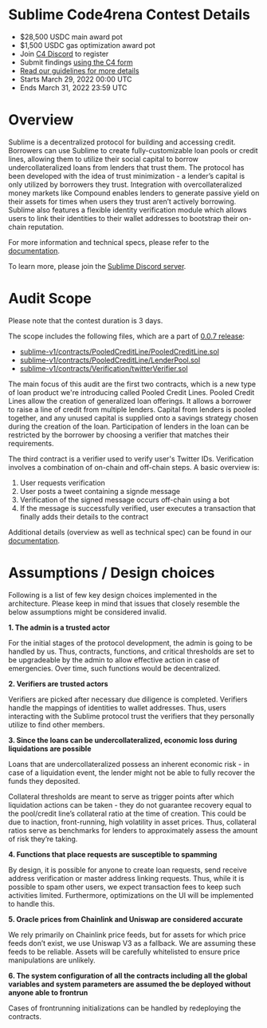 # Sublime Code4rena Contest Details

- $28,500 USDC main award pot
- $1,500 USDC gas optimization award pot
- Join [C4 Discord](https://discord.gg/code4rena) to register
- Submit findings [using the C4 form](https://code4rena.com/contests/2022-03-sublime-contest/submit)
- [Read our guidelines for more details](https://docs.code4rena.com/roles/wardens)
- Starts March 29, 2022 00:00 UTC
- Ends March 31, 2022 23:59 UTC

# Overview

Sublime is a decentralized protocol for building and accessing credit. Borrowers can use Sublime to create fully-customizable loan pools or credit lines, allowing them to utilize their social capital to borrow undercollateralized loans from lenders that trust them. The protocol has been developed with the idea of trust minimization - a lender’s capital is only utilized by borrowers they trust. Integration with overcollateralized money markets like Compound enables lenders to generate passive yield on their assets for times when users they trust aren’t actively borrowing. Sublime also features a flexible identity verification module which allows users to link their identities to their wallet addresses to bootstrap their on-chain reputation.

For more information and technical specs, please refer to the [documentation](https://docs.sublime.finance/).

To learn more, please join the [Sublime Discord server](https://discord.gg/cnadj5hFwh).

# Audit Scope

Please note that the contest duration is 3 days.

The scope includes the following files, which are a part of [0.0.7 release](https://github.com/sublime-finance/sublime-v1/releases/tag/0.0.7):

- [sublime-v1/contracts/PooledCreditLine/PooledCreditLine.sol](https://github.com/sublime-finance/sublime-v1/blob/46536a6d25df4264c1b217bd3232af30355dcb95/contracts/PooledCreditLine/PooledCreditLine.sol)
- [sublime-v1/contracts/PooledCreditLine/LenderPool.sol](https://github.com/sublime-finance/sublime-v1/blob/46536a6d25df4264c1b217bd3232af30355dcb95/contracts/PooledCreditLine/LenderPool.sol)
- [sublime-v1/contracts/Verification/twitterVerifier.sol](https://github.com/sublime-finance/sublime-v1/blob/46536a6d25df4264c1b217bd3232af30355dcb95/contracts/Verification/twitterVerifier.sol)

The main focus of this audit are the first two contracts, which is a new type of loan product we're introducing called Pooled Credit Lines. Pooled Credit Lines allow the creation of generalized loan offerings. It allows a borrower to raise a line of credit from multiple lenders. Capital from lenders is pooled together, and any unused capital is supplied onto a savings strategy chosen during the creation of the loan. Participation of lenders in the loan can be restricted by the borrower by choosing a verifier that matches their requirements.

The third contract is a verifier used to verify user's Twitter IDs. Verification involves a combination of on-chain and off-chain steps. A basic overview is:

1. User requests verification
2. User posts a tweet containing a signde message
3. Verification of the signed message occurs off-chain using a bot
4. If the message is successfully verified, user executes a transaction that finally adds their details to the contract

Additional details (overview as well as technical spec) can be found in our [documentation](https://docs.sublime.finance/). 

# Assumptions / Design choices

Following is a list of few key design choices implemented in the architecture. Please keep in mind that issues that closely resemble the below assumptions might be considered invalid.

**1. The admin is a trusted actor**

For the initial stages of the protocol development, the admin is going to be handled by us. Thus, contracts, functions, and critical thresholds are set to be upgradeable by the admin to allow effective action in case of emergencies. Over time, such functions would be decentralized.

**2. Verifiers are trusted actors**

Verifiers are picked after necessary due diligence is completed. Verifiers handle the mappings of identities to wallet addresses. Thus, users interacting with the Sublime protocol trust the verifiers that they personally utilize to find other members.

**3. Since the loans can be undercollateralized, economic loss during liquidations are possible**

Loans that are undercollateralized possess an inherent economic risk - in case of a liquidation event, the lender might not be able to fully recover the funds they deposited.

Collateral thresholds are meant to serve as trigger points after which liquidation actions can be taken - they do not guarantee recovery equal to the pool/credit line’s collateral ratio at the time of creation. This could be due to inaction, front-running, high volatility in asset prices. Thus, collateral ratios serve as benchmarks for lenders to approximately assess the amount of risk they’re taking.

**4. Functions that place requests are susceptible to spamming**

By design, it is possible for anyone to create loan requests, send receive address verification or master address linking requests. Thus, while it is possible to spam other users, we expect transaction fees to keep such activities limited. Furthermore, optimizations on the UI will be implemented to handle this.

**5. Oracle prices from Chainlink and Uniswap are considered accurate**

We rely primarily on Chainlink price feeds, but for assets for which price feeds don’t exist, we use Uniswap V3 as a fallback. We are assuming these feeds to be reliable. Assets will be carefully whitelisted to ensure price manipulations are unlikely.

**6. The system configuration of all the contracts including all the global variables and system parameters are assumed the be deployed without anyone able to frontrun**

Cases of frontrunning initializations can be handled by redeploying the contracts.
